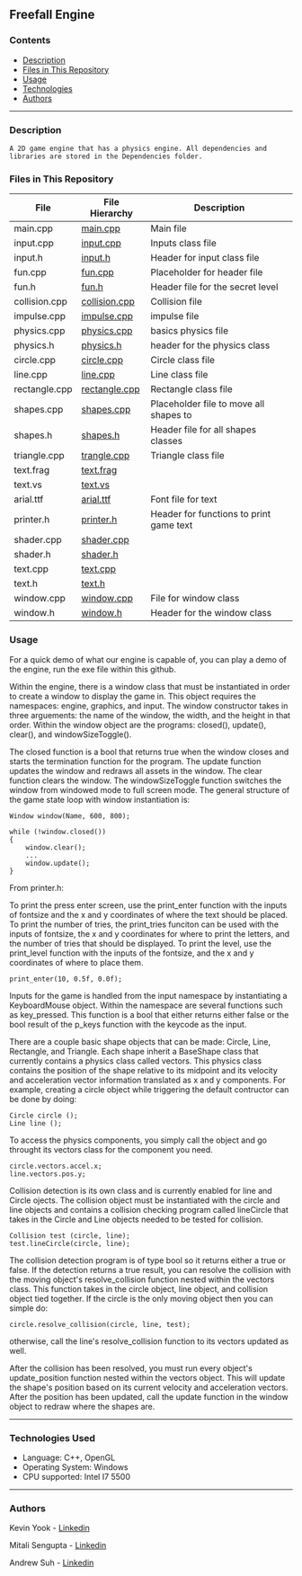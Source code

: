 <img src="">

## Freefall Engine

### Contents

* [Description](https://github.com/yook00627/engine_project#description)
* [Files in This Repository](https://github.com/yook00627/engine_project#files-in-this-repository)
* [Usage](https://github.com/yook00627/engine_project#usage)
* [Technologies](https://github.com/yook00627/engine_project#technologies-used)
* [Authors](https://github.com/yook00627/engine_project#authors)
---

### Description
	
	A 2D game engine that has a physics engine. All dependencies and libraries are stored in the Dependencies folder.


### Files in This Repository

| File                   | File Hierarchy                                       | Description
|------------------------|------------------------------------------------------|--------------------------------------|
|main.cpp | [main.cpp](the_engine/the_engine/main.cpp)  |  Main file  |
| input.cpp  | [input.cpp](the_engine/the_engine/src/input/input.cpp)  |  Inputs class file |
| input.h | [input.h](the_engine/the_engine/src/input/input.h)  | Header for input class file |
| fun.cpp | [fun.cpp](the_engine/the_engine/src/movement/fun.cpp) | Placeholder for header file  |
| fun.h  | [fun.h](the_engine/the_engine/src/movement/fun.h) | Header file for the secret level |
| collision.cpp | [collision.cpp](the_engine/the_engine/src/physics/collision.cpp) | Collision file |
| impulse.cpp | [impulse.cpp](the_engine/the_engine/src/physics/impulse.cpp) | impulse file| 
| physics.cpp | [physics.cpp](the_engine/the_engine/src/physics/physics.cpp) | basics physics file |
| physics.h | [physics.h](the_engine/the_engine/src/physics/physics.h) | header for the physics class |
| circle.cpp | [circle.cpp](the_engine/the_engine/src/shapes/circle.cpp) | Circle class file |
| line.cpp | [line.cpp](the_engine/the_engine/src/shapes/line.cpp) | Line class file |
| rectangle.cpp | [rectangle.cpp](the_engine/the_engine/src/shapes/rectangle.cpp) | Rectangle class file |
| shapes.cpp | [shapes.cpp](the_engine/the_engine/src/shapes/shapes.cpp) | Placeholder file to move all shapes to |
| shapes.h | [shapes.h](the_engine/the_engine/src/shapes/shapes.h) | Header file for all shapes classes |
| triangle.cpp | [trangle.cpp](the_engine/the_engine/src/shapes/triangle.cpp) | Triangle class file |
| text.frag | [text.frag](the_engine/the_engine/src/window/shader/text.frag) |  |
| text.vs| [text.vs](the_engine/the_engine/src/window/shader/text.vs) |  |
| arial.ttf | [arial.ttf](the_engine/the_engine/src/window/arial.ttf) | Font file for text |
| printer.h | [printer.h](the_engine/the_engine/src/window/printer.h) | Header for functions to print game text |
| shader.cpp | [shader.cpp](the_engine/the_engine/src/window/shader.cpp) |  |
| shader.h | [shader.h](the_engine/the_engine/src/window/shader.h) | |
| text.cpp | [text.cpp](the_engine/the_engine/src/window/text.cpp) |  |
| text.h  | [text.h](the_engine/the_engine/src/window/text.h) | |
| window.cpp | [window.cpp](the_engine/the_engine/src/window/window.cpp) | File for window class |
| window.h  | [window.h](the_engine/the_engine/src/window/window.h) | Header for the window class |

### Usage

For a quick demo of what our engine is capable of, you can play a demo of the engine, run the exe file within this github.

Within the engine, there is a window class that must be instantiated in order to create a window to display the game in. This object requires the namespaces: engine, graphics, and input. The window constructor takes in three arguements: the name of the window, the width, and the height in that order. Within the window object are the programs: closed(), update(), clear(), and windowSizeToggle().

The closed function is a bool that returns true when the window closes and starts the termination function for the program. The update function updates the window and redraws all assets in the window. The clear function clears the window. The windowSizeToggle function switches the window from windowed mode to full screen mode. The general structure of the game state loop with window instantiation is:

```
Window window(Name, 600, 800);

while (!window.closed())
{
	window.clear();
	...
	window.update();
}
```

From printer.h:

To print the press enter screen, use the print_enter function with the inputs of fontsize and the x and y coordinates of where the text should be placed.
To print the number of tries, the print_tries funciton can be used with the inputs of fontsize, the x and y coordinates for where to print the letters, and the number of tries that should be displayed.
To print the level, use the print_level function with the inputs of the fontsize, and the x and y coordinates of where to place them. 

```
print_enter(10, 0.5f, 0.0f);
```
Inputs for the game is handled from the input namespace by instantiating a KeyboardMouse object. Within the namespace are several functions such as key_pressed. This function is a bool that either returns either false or the bool result of the p_keys function with the keycode as the input.  



There are a couple basic shape objects that can be made: Circle, Line, Rectangle, and Triangle. Each shape inherit a BaseShape class that currently contains a physics class called vectors. This physics class contains the position of the shape relative to its midpoint and its velocity and acceleration vector information translated as x and y components. For example, creating a circle object while triggering the default contructor can be done by doing:

```
Circle circle ();
Line line ();
```

To access the physics components, you simply call the object and go throught its vectors class for the component you need.

```
circle.vectors.accel.x;
line.vectors.pos.y;
```

Collision detection is its own class and is currently enabled for line and Circle ojects. The collision object must be instantiated with the circle and line objects and contains a collision checking program called lineCircle that takes in the Circle and Line objects needed to be tested for collision. 

```
Collision test (circle, line);
test.lineCircle(circle, line);
```

The collision detection program is of type bool so it returns either a true or false. If the detection returns a true result, you can resolve the collision with the moving object's resolve_collision function nested within the vectors class. This function takes in the circle object, line object, and collision object tied together. If the circle is the only moving object then you can simple do:

```
circle.resolve_collision(circle, line, test);
```

otherwise, call the line's resolve_collision function to its vectors updated as well.

After the collision has been resolved, you must run every object's update_position function nested within the vectors object. This will update the shape's position based on its current velocity and acceleration vectors. After the position has been updated, call the update function in the window object to redraw where the shapes are.


---

### Technologies Used
* Language: C++, OpenGL
* Operating System: Windows
* CPU supported: Intel I7 5500
---

### Authors

Kevin Yook - [Linkedin](https://www.linkedin.com/in/kevin-yook-82306b98/)

Mitali Sengupta - [Linkedin](https://www.linkedin.com/in/mitali-s-auger/)

Andrew Suh - [Linkedin](https://www.linkedin.com/in/andrew-jung-min-suh/)